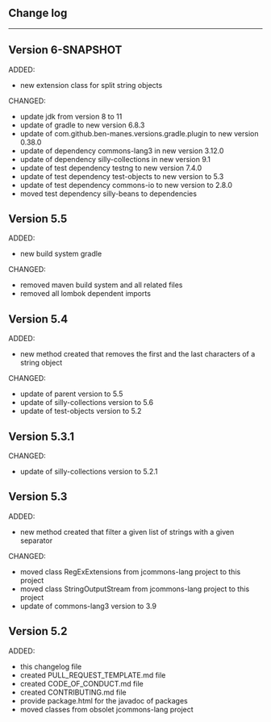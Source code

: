 ## Change log
----------------------

Version 6-SNAPSHOT
-------------

ADDED:

- new extension class for split string objects

CHANGED:

- update jdk from version 8 to 11
- update of gradle to new version 6.8.3
- update of com.github.ben-manes.versions.gradle.plugin to new version 0.38.0
- update of dependency commons-lang3 in new version 3.12.0
- update of dependency silly-collections in new version 9.1
- update of test dependency testng to new version 7.4.0
- update of test dependency test-objects to new version to 5.3
- update of test dependency commons-io to new version to 2.8.0
- moved test dependency silly-beans to dependencies

Version 5.5
-------------

ADDED:
 
- new build system gradle

CHANGED:

- removed maven build system and all related files
- removed all lombok dependent imports

Version 5.4
-------------

ADDED:
 
- new method created that removes the first and the last characters of a string object

CHANGED:

- update of parent version to 5.5
- update of silly-collections version to 5.6
- update of test-objects version to 5.2

Version 5.3.1
-------------

CHANGED:

- update of silly-collections version to 5.2.1

Version 5.3
-------------

ADDED:
 
- new method created that filter a given list of strings with a given separator

CHANGED:

- moved class RegExExtensions from jcommons-lang project to this project
- moved class StringOutputStream from jcommons-lang project to this project
- update of commons-lang3 version to 3.9

Version 5.2
-------------

ADDED:
 
- this changelog file
- created PULL_REQUEST_TEMPLATE.md file
- created CODE_OF_CONDUCT.md file
- created CONTRIBUTING.md file
- provide package.html for the javadoc of packages
- moved classes from obsolet jcommons-lang project


